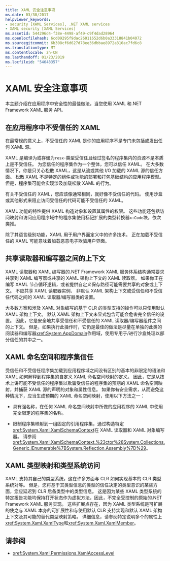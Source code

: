 ```yaml
---
title: XAML 安全注意事项
ms.date: 03/30/2017
helpviewer_keywords:
- security [XAML Services], .NET XAML services
- XAML security [XAML Services]
ms.assetid: 544296d4-f38e-4498-af49-c9f4dad28964
ms.openlocfilehash: 6cd09295f9dac26011652d6b0a33318841b04072
ms.sourcegitcommit: 6b308cf6d627d78ee36dbbae8972a310ac7fd6c8
ms.translationtype: MT
ms.contentlocale: zh-CN
ms.lasthandoff: 01/23/2019
ms.locfileid: "54648357"
---
```

# <a name="xaml-security-considerations"></a>XAML 安全注意事项
本主题介绍在应用程序中安全性的最佳做法，当您使用 XAML 和.NET Framework XAML 服务 API。  
  
## <a name="untrusted-xaml-in-applications"></a>在应用程序中不受信任的 XAML  
 在最常规的意义上，不受信任的 XAML 是你的应用程序不是专门未包括或发出任何 XAML 源。  
  
 XAML 是编译为或存储为`resx`-类型受信任且经过签名的程序集内的资源不是本质上是不受信任。 为您信任的程序集作为一个整体，您可以信任 XAML。 在大多数情况下，你是只关心松散 XAML，这是从流或其他 I/O 加载的 XAML 源的信任方面。 松散 XAML 不是特定的组件或功能的部署和打包基础结构的应用程序模型。 但是，程序集可能会实现涉及加载松散 XAML 的行为。  
  
 有关不受信任的 XAML，您应该像通常相同，就好像不受信任的代码。 使用沙盒或其他形式来阻止访问受信任的代码可能不受信任的 XAML。  
  
 XAML 功能的特性提供 XAML 构造对象和设置其属性的权限。 这些功能还包括访问映射和访问应用程序域中的程序集使用标记扩展的类型转换器`x:Code`块，依次类推。  
  
 除了其语言级别功能，XAML 用于用户界面定义中的许多技术。 正在加载不受信任的 XAML 可能意味着加载恶意电子欺骗用户界面。  
  
## <a name="sharing-context-between-readers-and-writers"></a>共享读取器和编写器之间的上下文  
 XAML 读取器和 XAML 编写器的.NET Framework XAML 服务体系结构通常要求共享到 XAML 编写器或共享的 XAML 架构上下文的 XAML 读取器。 如果你正在编写 XAML 节点循环逻辑，或者提供自定义保存路径可能需要共享的对象或上下文。 不应共享 XAML 读取器实例、 非默认 XAML 架构上下文或受信任和不受信任代码之间的 XAML 读取器/编写器类的设置。  
  
 大多数方案和涉及 XAML 对象编写的基于 CLR 的类型支持的操作可以只使用默认 XAML 架构上下文。 默认 XAML 架构上下文未显式包含可能会危害完全信任的设置。 因此，它是安全地共享受信任和不受信任的 XAML 读取器/编写器组件之间的上下文。 但是，如果执行此操作时，它仍是最佳的做法是尽量在单独的此类的阅读器和编写器<xref:System.AppDomain>作用域，使用专用于/进行沙盒处理以部分信任的其中之一。  
  
## <a name="xaml-namespaces-and-assembly-trust"></a>XAML 命名空间和程序集信任  
 受信任和不受信任程序集加载到应用程序域之间没有区别的基本的非限定的语法和 XAML 如何解释到程序集的自定义 XAML 命名空间映射的定义。 因此，它是从技术上讲可能不受信任的程序集以欺骗受信任的程序集的预期的 XAML 命名空间映射，并捕获 XAML 源的声明的对象和属性信息。 如果你有安全需求，从而避免这种情况下，应当生成预期的 XAML 命名空间映射，使用以下方法之一：  
  
-   具有强名称，在任何 XAML 命名空间映射中所做的应用程序的 XAML 中使用完全限定的程序集的名称。  
  
-   限制程序集映射到一组固定的引用程序集，通过构造特定<xref:System.Xaml.XamlSchemaContext>在 XAML 读取器和 XAML 对象编写器。 请参阅 <xref:System.Xaml.XamlSchemaContext.%23ctor%28System.Collections.Generic.IEnumerable%7BSystem.Reflection.Assembly%7D%29>。  
  
## <a name="xaml-type-mapping-and-type-system-access"></a>XAML 类型映射和类型系统访问  
 XAML 支持其自己的类型系统，这在许多方面与 CLR 如何实现基本的 CLR 类型系统对等。 但是，您将基于其类型信息的类型的信任决定的类型意识的某些方面，您应延迟到 CLR 后备类型中的类型信息。 这是因为某些 XAML 类型系统的特定报告功能均保持打开状态作为虚拟方法，因此，不完全受控制的原始的.NET Framework XAML 服务实现。 这些扩展点存在，因为 XAML 类型系统是可扩展的使之与 XAML 本身的可扩展性和与使用默认 CLR 支持实现和默认 XAML 架构上下文及其可能的替代类型映射策略。 详细信息，请参阅特定说明多个的属性上<xref:System.Xaml.XamlType>和<xref:System.Xaml.XamlMember>。  
  
## <a name="see-also"></a>请参阅
- <xref:System.Xaml.Permissions.XamlAccessLevel>
